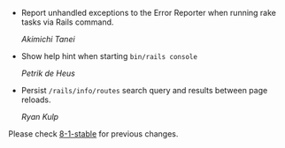 *   Report unhandled exceptions to the Error Reporter when running rake tasks via Rails command.

    *Akimichi Tanei*

*   Show help hint when starting `bin/rails console`

    *Petrik de Heus*

*   Persist `/rails/info/routes` search query and results between page reloads.

    *Ryan Kulp*

Please check [8-1-stable](https://github.com/rails/rails/blob/8-1-stable/railties/CHANGELOG.md) for previous changes.